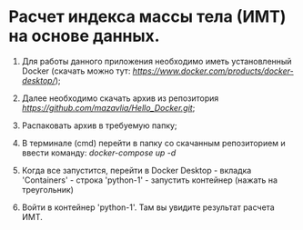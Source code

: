 # Расчет индекса массы тела (ИМТ) на основе данных.

1. Для работы данного приложения необходимо иметь установленный Docker (скачать можно тут: *https://www.docker.com/products/docker-desktop/*);

2. Далее необходимо скачать архив из репозитория *https://github.com/mazavlia/Hello_Docker.git*;

3. Распаковать архив в требуемую папку;

4. В терминале (cmd) перейти в папку со скачанным репозиторием и ввести команду: 
*docker-compose up -d*

5. Когда все запустится, перейти в Docker Desktop - вкладка 'Containers' - строка 'python-1' - запустить контейнер (нажать на треугольник)
6. Войти в контейнер 'python-1'. Там вы увидите результат расчета ИМТ.